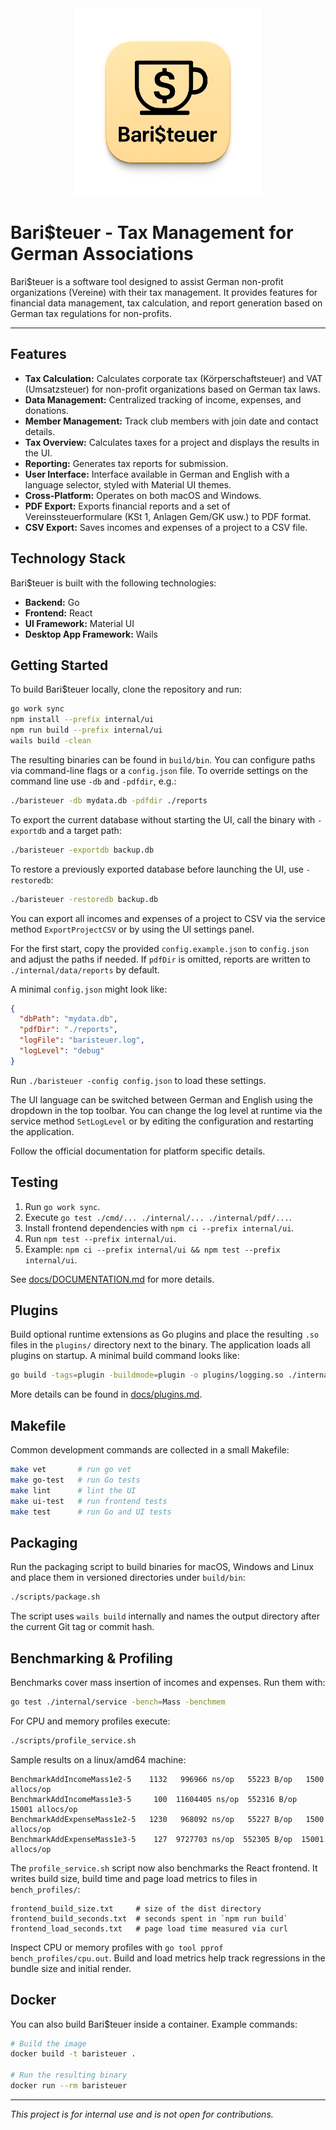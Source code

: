 <div align="center">
  <img src="logo.png" alt="Bari$teuer Logo" width="300">
</div>

# Bari$teuer - Tax Management for German Associations

Bari$teuer is a software tool designed to assist German non-profit organizations (Vereine) with their tax management. It provides features for financial data management, tax calculation, and report generation based on German tax regulations for non-profits.

---

## Features

- **Tax Calculation:** Calculates corporate tax (Körperschaftsteuer) and VAT (Umsatzsteuer) for non-profit organizations based on German tax laws.
- **Data Management:** Centralized tracking of income, expenses, and donations.
- **Member Management:** Track club members with join date and contact details.
- **Tax Overview:** Calculates taxes for a project and displays the results in the UI.
- **Reporting:** Generates tax reports for submission.
- **User Interface:** Interface available in German and English with a language selector, styled with Material UI themes.
- **Cross-Platform:** Operates on both macOS and Windows.
- **PDF Export:** Exports financial reports and a set of Vereinssteuerformulare (KSt 1, Anlagen Gem/GK usw.) to PDF format.
- **CSV Export:** Saves incomes and expenses of a project to a CSV file.

## Technology Stack

Bari$teuer is built with the following technologies:

- **Backend:** Go
- **Frontend:** React
- **UI Framework:** Material UI
- **Desktop App Framework:** Wails

## Getting Started

To build Bari$teuer locally, clone the repository and run:

```bash
go work sync
npm install --prefix internal/ui
npm run build --prefix internal/ui
wails build -clean
```

The resulting binaries can be found in `build/bin`. You can configure paths via command-line flags or a `config.json` file. To override settings on the command line use `-db` and `-pdfdir`, e.g.:

```bash
./baristeuer -db mydata.db -pdfdir ./reports
```

To export the current database without starting the UI, call the binary with `-exportdb` and a target path:

```bash
./baristeuer -exportdb backup.db
```

To restore a previously exported database before launching the UI, use `-restoredb`:

```bash
./baristeuer -restoredb backup.db
```

You can export all incomes and expenses of a project to CSV via the service method `ExportProjectCSV` or by using the UI settings panel.

For the first start, copy the provided `config.example.json` to `config.json` and adjust the paths if needed. If `pdfDir` is omitted, reports are written to `./internal/data/reports` by default.

A minimal `config.json` might look like:

```json
{
  "dbPath": "mydata.db",
  "pdfDir": "./reports",
  "logFile": "baristeuer.log",
  "logLevel": "debug"
}
```

Run `./baristeuer -config config.json` to load these settings.

The UI language can be switched between German and English using the dropdown in the top toolbar. You can change the log level at runtime via the service method `SetLogLevel` or by editing the configuration and restarting the application.

Follow the official documentation for platform specific details.

## Testing

1. Run `go work sync`.
2. Execute `go test ./cmd/... ./internal/... ./internal/pdf/...`.
3. Install frontend dependencies with `npm ci --prefix internal/ui`.
4. Run `npm test --prefix internal/ui`.
5. Example: `npm ci --prefix internal/ui && npm test --prefix internal/ui`.

See [docs/DOCUMENTATION.md](docs/DOCUMENTATION.md) for more details.

## Plugins

Build optional runtime extensions as Go plugins and place the resulting `.so`
files in the `plugins/` directory next to the binary. The application loads all
plugins on startup. A minimal build command looks like:

```bash
go build -tags=plugin -buildmode=plugin -o plugins/logging.so ./internal/plugins/logging/plugin
```

More details can be found in [docs/plugins.md](docs/plugins.md).

## Makefile

Common development commands are collected in a small Makefile:

```bash
make vet       # run go vet
make go-test   # run Go tests
make lint      # lint the UI
make ui-test   # run frontend tests
make test      # run Go and UI tests
```

## Packaging

Run the packaging script to build binaries for macOS, Windows and Linux and place them
in versioned directories under `build/bin`:

```bash
./scripts/package.sh
```

The script uses `wails build` internally and names the output directory after the
current Git tag or commit hash.

## Benchmarking & Profiling

Benchmarks cover mass insertion of incomes and expenses. Run them with:

```bash
go test ./internal/service -bench=Mass -benchmem
```

For CPU and memory profiles execute:

```bash
./scripts/profile_service.sh
```

Sample results on a linux/amd64 machine:

```
BenchmarkAddIncomeMass1e2-5    1132   996966 ns/op   55223 B/op   1500 allocs/op
BenchmarkAddIncomeMass1e3-5     100  11604405 ns/op  552316 B/op  15001 allocs/op
BenchmarkAddExpenseMass1e2-5   1230   968092 ns/op   55227 B/op   1500 allocs/op
BenchmarkAddExpenseMass1e3-5    127  9727703 ns/op  552305 B/op  15001 allocs/op
```

The `profile_service.sh` script now also benchmarks the React frontend. It writes
build size, build time and page load metrics to files in `bench_profiles/`:

```
frontend_build_size.txt     # size of the dist directory
frontend_build_seconds.txt  # seconds spent in `npm run build`
frontend_load_seconds.txt   # page load time measured via curl
```

Inspect CPU or memory profiles with `go tool pprof bench_profiles/cpu.out`. Build
and load metrics help track regressions in the bundle size and initial render.

## Docker

You can also build Bari$teuer inside a container. Example commands:

```bash
# Build the image
docker build -t baristeuer .

# Run the resulting binary
docker run --rm baristeuer
```

---

_This project is for internal use and is not open for contributions._

